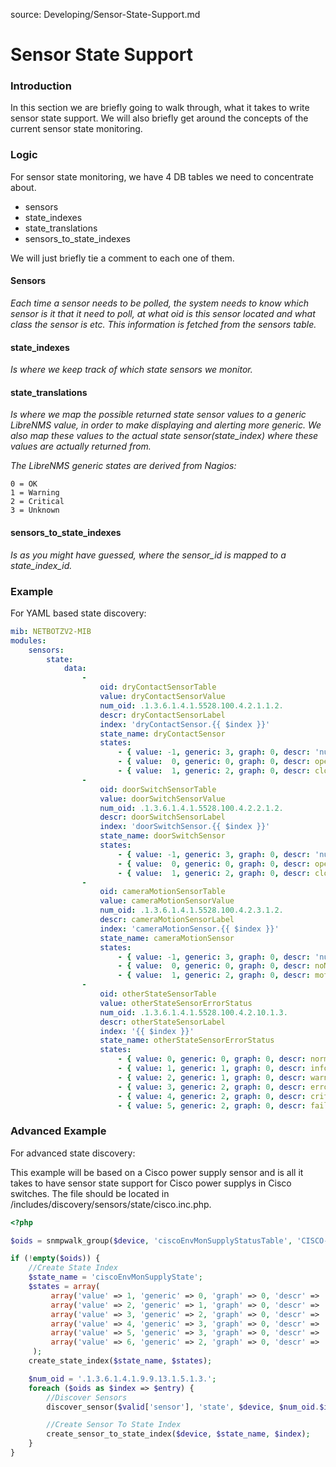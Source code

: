 source: Developing/Sensor-State-Support.md
# Sensor State Support

### Introduction

In this section we are briefly going to walk through, what it takes to write sensor state support.
We will also briefly get around the concepts of the current sensor state monitoring.

### Logic

For sensor state monitoring, we have 4 DB tables we need to concentrate about.
- sensors
- state_indexes
- state_translations
- sensors_to_state_indexes

We will just briefly tie a comment to each one of them.

#### Sensors

*Each time a sensor needs to be polled, the system needs to know which sensor is it that it need to poll, at what oid is this sensor located and what class the sensor is etc.
This information is fetched from the sensors table.*

#### state_indexes

*Is where we keep track of which state sensors we monitor.*

#### state_translations

*Is where we map the possible returned state sensor values to a generic LibreNMS value, in order to make displaying and alerting more generic.
We also map these values to the actual state sensor(state_index) where these values are actually returned from.*


*The LibreNMS generic states are derived from Nagios:*

```
0 = OK
1 = Warning
2 = Critical
3 = Unknown
```

#### sensors_to_state_indexes

*Is as you might have guessed, where the sensor_id is mapped to a state_index_id.*

### Example

For YAML based state discovery:

```yaml
mib: NETBOTZV2-MIB
modules:
    sensors:
        state:
            data:
                -
                    oid: dryContactSensorTable
                    value: dryContactSensorValue
                    num_oid: .1.3.6.1.4.1.5528.100.4.2.1.1.2.
                    descr: dryContactSensorLabel
                    index: 'dryContactSensor.{{ $index }}'
                    state_name: dryContactSensor
                    states:
                        - { value: -1, generic: 3, graph: 0, descr: 'null' }
                        - { value:  0, generic: 0, graph: 0, descr: open }
                        - { value:  1, generic: 2, graph: 0, descr: closed }
                -
                    oid: doorSwitchSensorTable
                    value: doorSwitchSensorValue
                    num_oid: .1.3.6.1.4.1.5528.100.4.2.2.1.2.
                    descr: doorSwitchSensorLabel
                    index: 'doorSwitchSensor.{{ $index }}'
                    state_name: doorSwitchSensor
                    states:
                        - { value: -1, generic: 3, graph: 0, descr: 'null' }
                        - { value:  0, generic: 0, graph: 0, descr: open }
                        - { value:  1, generic: 2, graph: 0, descr: closed }
                -
                    oid: cameraMotionSensorTable
                    value: cameraMotionSensorValue
                    num_oid: .1.3.6.1.4.1.5528.100.4.2.3.1.2.
                    descr: cameraMotionSensorLabel
                    index: 'cameraMotionSensor.{{ $index }}'
                    state_name: cameraMotionSensor
                    states:
                        - { value: -1, generic: 3, graph: 0, descr: 'null' }
                        - { value:  0, generic: 0, graph: 0, descr: noMotion }
                        - { value:  1, generic: 2, graph: 0, descr: motionDetected }
                -
                    oid: otherStateSensorTable
                    value: otherStateSensorErrorStatus
                    num_oid: .1.3.6.1.4.1.5528.100.4.2.10.1.3.
                    descr: otherStateSensorLabel
                    index: '{{ $index }}'
                    state_name: otherStateSensorErrorStatus
                    states:
                        - { value: 0, generic: 0, graph: 0, descr: normal }
                        - { value: 1, generic: 1, graph: 0, descr: info }
                        - { value: 2, generic: 1, graph: 0, descr: warning }
                        - { value: 3, generic: 2, graph: 0, descr: error }
                        - { value: 4, generic: 2, graph: 0, descr: critical }
                        - { value: 5, generic: 2, graph: 0, descr: failure }
```

### Advanced Example
For advanced state discovery:

This example will be based on a Cisco power supply sensor and is all it takes to have sensor state support for Cisco power supplys in Cisco switches.
The file should be located in /includes/discovery/sensors/state/cisco.inc.php.

```php
<?php

$oids = snmpwalk_group($device, 'ciscoEnvMonSupplyStatusTable', 'CISCO-ENVMON-MIB');

if (!empty($oids)) {
    //Create State Index
    $state_name = 'ciscoEnvMonSupplyState';
    $states = array(
         array('value' => 1, 'generic' => 0, 'graph' => 0, 'descr' => 'normal'),
         array('value' => 2, 'generic' => 1, 'graph' => 0, 'descr' => 'warning'),
         array('value' => 3, 'generic' => 2, 'graph' => 0, 'descr' => 'critical'),
         array('value' => 4, 'generic' => 3, 'graph' => 0, 'descr' => 'shutdown'),
         array('value' => 5, 'generic' => 3, 'graph' => 0, 'descr' => 'notPresent'),
         array('value' => 6, 'generic' => 2, 'graph' => 0, 'descr' => 'notFunctioning'),
     );
    create_state_index($state_name, $states);

    $num_oid = '.1.3.6.1.4.1.9.9.13.1.5.1.3.';
    foreach ($oids as $index => $entry) {
        //Discover Sensors
        discover_sensor($valid['sensor'], 'state', $device, $num_oid.$index, $index, $state_name, $entry['ciscoEnvMonSupplyStatusDescr'], '1', '1', null, null, null, null, $entry['ciscoEnvMonSupplyState'], 'snmp', $index);

        //Create Sensor To State Index
        create_sensor_to_state_index($device, $state_name, $index);
    }
}
```
